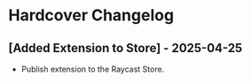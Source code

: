 # Hardcover Changelog

## [Added Extension to Store] - 2025-04-25

- Publish extension to the Raycast Store.
